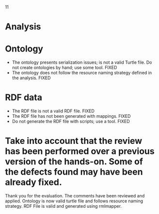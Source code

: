 11
# Analysis
# Ontology
- The ontology presents serialization issues; is not a valid Turtle file. Do not create ontologies by hand; use some tool. FIXED
- The ontology does not follow the resource naming strategy defined in the analysis. FIXED
# RDF data
- The RDF file is not a valid RDF file. FIXED
- The RDF file has not been generated with mappings. FIXED
- Do not generate the RDF file with scripts; use a tool. FIXED
# Take into account that the review has been performed over a previous version of the hands-on. Some of the defects found may have been already fixed.

Thank you for the evaluation. The comments have been reviewed and applied. Ontology is now valid turtle file and follows resource naming strategy. RDF File is valid and generated using rmlmapper.

